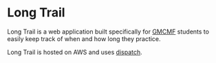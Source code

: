 # Long Trail

Long Trail is a web application built specifically for [GMCMF](https://gmcmf.org) students to easily keep track of when and how long they practice.

Long Trail is hosted on AWS and uses [dispatch](https://github.com/flick-web/dispatch).
